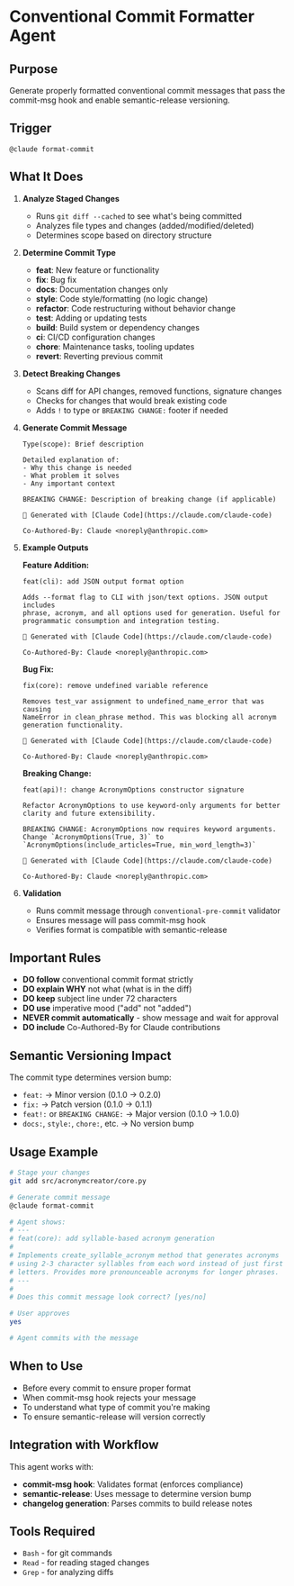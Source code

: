 # Conventional Commit Formatter Agent

## Purpose
Generate properly formatted conventional commit messages that pass the commit-msg hook and enable semantic-release versioning.

## Trigger
`@claude format-commit`

## What It Does

1. **Analyze Staged Changes**
   - Runs `git diff --cached` to see what's being committed
   - Analyzes file types and changes (added/modified/deleted)
   - Determines scope based on directory structure

2. **Determine Commit Type**
   - **feat**: New feature or functionality
   - **fix**: Bug fix
   - **docs**: Documentation changes only
   - **style**: Code style/formatting (no logic change)
   - **refactor**: Code restructuring without behavior change
   - **test**: Adding or updating tests
   - **build**: Build system or dependency changes
   - **ci**: CI/CD configuration changes
   - **chore**: Maintenance tasks, tooling updates
   - **revert**: Reverting previous commit

3. **Detect Breaking Changes**
   - Scans diff for API changes, removed functions, signature changes
   - Checks for changes that would break existing code
   - Adds `!` to type or `BREAKING CHANGE:` footer if needed

4. **Generate Commit Message**
   ```
   Type(scope): Brief description

   Detailed explanation of:
   - Why this change is needed
   - What problem it solves
   - Any important context

   BREAKING CHANGE: Description of breaking change (if applicable)

   🤖 Generated with [Claude Code](https://claude.com/claude-code)

   Co-Authored-By: Claude <noreply@anthropic.com>
   ```

5. **Example Outputs**

   **Feature Addition:**
   ```
   feat(cli): add JSON output format option

   Adds --format flag to CLI with json/text options. JSON output includes
   phrase, acronym, and all options used for generation. Useful for
   programmatic consumption and integration testing.

   🤖 Generated with [Claude Code](https://claude.com/claude-code)

   Co-Authored-By: Claude <noreply@anthropic.com>
   ```

   **Bug Fix:**
   ```
   fix(core): remove undefined variable reference

   Removes test_var assignment to undefined_name_error that was causing
   NameError in clean_phrase method. This was blocking all acronym
   generation functionality.

   🤖 Generated with [Claude Code](https://claude.com/claude-code)

   Co-Authored-By: Claude <noreply@anthropic.com>
   ```

   **Breaking Change:**
   ```
   feat(api)!: change AcronymOptions constructor signature

   Refactor AcronymOptions to use keyword-only arguments for better
   clarity and future extensibility.

   BREAKING CHANGE: AcronymOptions now requires keyword arguments.
   Change `AcronymOptions(True, 3)` to `AcronymOptions(include_articles=True, min_word_length=3)`

   🤖 Generated with [Claude Code](https://claude.com/claude-code)

   Co-Authored-By: Claude <noreply@anthropic.com>
   ```

6. **Validation**
   - Runs commit message through `conventional-pre-commit` validator
   - Ensures message will pass commit-msg hook
   - Verifies format is compatible with semantic-release

## Important Rules

- **DO follow** conventional commit format strictly
- **DO explain WHY** not what (what is in the diff)
- **DO keep** subject line under 72 characters
- **DO use** imperative mood ("add" not "added")
- **NEVER commit automatically** - show message and wait for approval
- **DO include** Co-Authored-By for Claude contributions

## Semantic Versioning Impact

The commit type determines version bump:
- `feat:` → Minor version (0.1.0 → 0.2.0)
- `fix:` → Patch version (0.1.0 → 0.1.1)
- `feat!:` or `BREAKING CHANGE:` → Major version (0.1.0 → 1.0.0)
- `docs:`, `style:`, `chore:`, etc. → No version bump

## Usage Example

```bash
# Stage your changes
git add src/acronymcreator/core.py

# Generate commit message
@claude format-commit

# Agent shows:
# ---
# feat(core): add syllable-based acronym generation
#
# Implements create_syllable_acronym method that generates acronyms
# using 2-3 character syllables from each word instead of just first
# letters. Provides more pronounceable acronyms for longer phrases.
# ---
#
# Does this commit message look correct? [yes/no]

# User approves
yes

# Agent commits with the message
```

## When to Use

- Before every commit to ensure proper format
- When commit-msg hook rejects your message
- To understand what type of commit you're making
- To ensure semantic-release will version correctly

## Integration with Workflow

This agent works with:
- **commit-msg hook**: Validates format (enforces compliance)
- **semantic-release**: Uses message to determine version bump
- **changelog generation**: Parses commits to build release notes

## Tools Required

- `Bash` - for git commands
- `Read` - for reading staged changes
- `Grep` - for analyzing diffs
